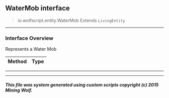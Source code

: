 ## WaterMob __interface__

>io.wolfscript.entity.WaterMob
>Extends `LivingEntity`

---

### Interface Overview

Represents a Water Mob

Method | Type   
--- | :--- 



---

---


##### This file was system generated using custom scripts copyright (c) 2015 Mining Wolf.
	

